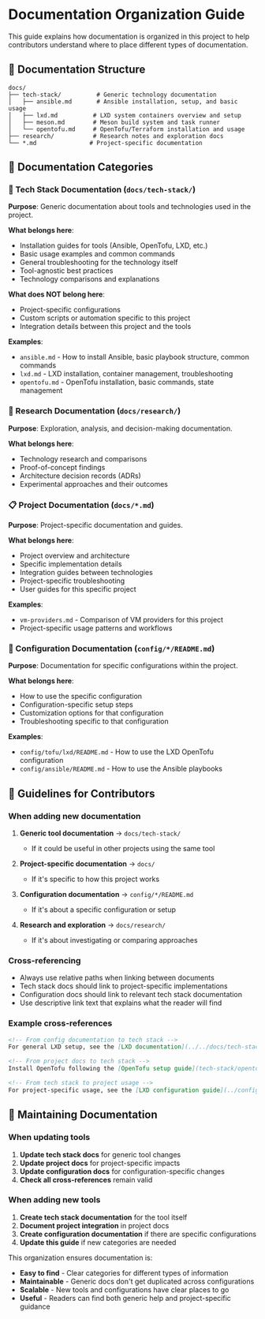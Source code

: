 # Documentation Organization Guide

This guide explains how documentation is organized in this project to help contributors understand where to place different types of documentation.

## 📁 Documentation Structure

```text
docs/
├── tech-stack/          # Generic technology documentation
│   ├── ansible.md       # Ansible installation, setup, and basic usage
│   ├── lxd.md          # LXD system containers overview and setup
│   ├── meson.md        # Meson build system and task runner
│   └── opentofu.md     # OpenTofu/Terraform installation and usage
├── research/           # Research notes and exploration docs
└── *.md               # Project-specific documentation
```

## 📝 Documentation Categories

### 🔧 Tech Stack Documentation (`docs/tech-stack/`)

**Purpose**: Generic documentation about tools and technologies used in the project.

**What belongs here**:

- Installation guides for tools (Ansible, OpenTofu, LXD, etc.)
- Basic usage examples and common commands
- General troubleshooting for the technology itself
- Tool-agnostic best practices
- Technology comparisons and explanations

**What does NOT belong here**:

- Project-specific configurations
- Custom scripts or automation specific to this project
- Integration details between this project and the tools

**Examples**:

- `ansible.md` - How to install Ansible, basic playbook structure, common commands
- `lxd.md` - LXD installation, container management, troubleshooting
- `opentofu.md` - OpenTofu installation, basic commands, state management

### 🔬 Research Documentation (`docs/research/`)

**Purpose**: Exploration, analysis, and decision-making documentation.

**What belongs here**:

- Technology research and comparisons
- Proof-of-concept findings
- Architecture decision records (ADRs)
- Experimental approaches and their outcomes

### 📋 Project Documentation (`docs/*.md`)

**Purpose**: Project-specific documentation and guides.

**What belongs here**:

- Project overview and architecture
- Specific implementation details
- Integration guides between technologies
- Project-specific troubleshooting
- User guides for this specific project

**Examples**:

- `vm-providers.md` - Comparison of VM providers for this project
- Project-specific usage patterns and workflows

### 📁 Configuration Documentation (`config/*/README.md`)

**Purpose**: Documentation for specific configurations within the project.

**What belongs here**:

- How to use the specific configuration
- Configuration-specific setup steps
- Customization options for that configuration
- Troubleshooting specific to that configuration

**Examples**:

- `config/tofu/lxd/README.md` - How to use the LXD OpenTofu configuration
- `config/ansible/README.md` - How to use the Ansible playbooks

## 🎯 Guidelines for Contributors

### When adding new documentation

1. **Generic tool documentation** → `docs/tech-stack/`
   - If it could be useful in other projects using the same tool

2. **Project-specific documentation** → `docs/`
   - If it's specific to how this project works

3. **Configuration documentation** → `config/*/README.md`
   - If it's about a specific configuration or setup

4. **Research and exploration** → `docs/research/`
   - If it's about investigating or comparing approaches

### Cross-referencing

- Always use relative paths when linking between documents
- Tech stack docs should link to project-specific implementations
- Configuration docs should link to relevant tech stack documentation
- Use descriptive link text that explains what the reader will find

### Example cross-references

```markdown
<!-- From config documentation to tech stack -->
For general LXD setup, see the [LXD documentation](../../docs/tech-stack/lxd.md).

<!-- From project docs to tech stack -->
Install OpenTofu following the [OpenTofu setup guide](tech-stack/opentofu.md).

<!-- From tech stack to project usage -->
For project-specific usage, see the [LXD configuration guide](../config/tofu/lxd/README.md).
```

## 🔄 Maintaining Documentation

### When updating tools

1. **Update tech stack docs** for generic tool changes
2. **Update project docs** for project-specific impacts  
3. **Update configuration docs** for configuration-specific changes
4. **Check all cross-references** remain valid

### When adding new tools

1. **Create tech stack documentation** for the tool itself
2. **Document project integration** in project docs
3. **Create configuration documentation** if there are specific configurations
4. **Update this guide** if new categories are needed

This organization ensures documentation is:

- **Easy to find** - Clear categories for different types of information
- **Maintainable** - Generic docs don't get duplicated across configurations
- **Scalable** - New tools and configurations have clear places to go
- **Useful** - Readers can find both generic help and project-specific guidance
